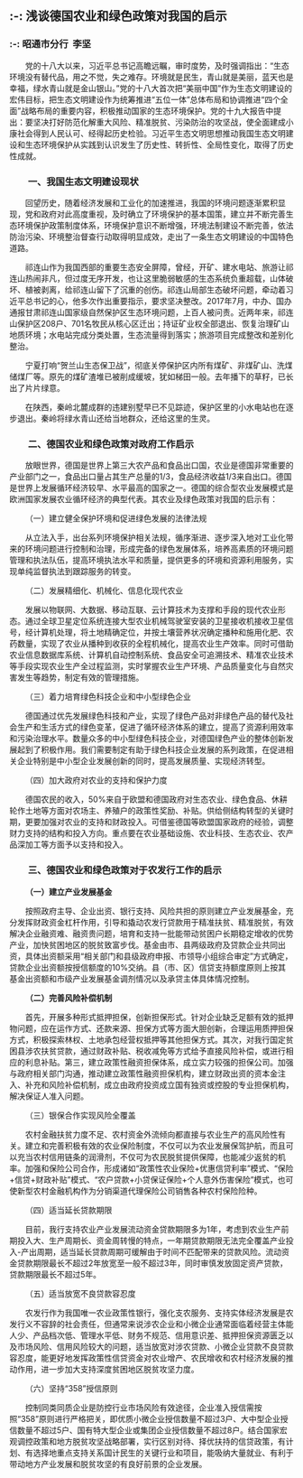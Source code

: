 ## :-: **浅谈德国农业和绿色政策对我国的启示**
### :-: 昭通市分行  李坚
&ensp;&ensp;&ensp;&ensp;党的十八大以来，习近平总书记高瞻远瞩，审时度势，及时强调指出：“生态环境没有替代品，用之不觉，失之难存。环境就是民生，青山就是美丽，蓝天也是幸福，绿水青山就是金山银山。”党的十八大首次把“美丽中国”作为生态文明建设的宏伟目标，把生态文明建设作为统筹推进“五位一体”总体布局和协调推进“四个全面”战略布局的重要内容，积极推动国家的生态环境保护。党的十九大报告中提出：要坚决打好防范化解重大风险、精准脱贫、污染防治的攻坚战，使全面建成小康社会得到人民认可、经得起历史检验。习近平生态文明思想推动我国生态文明建设和生态环境保护从实践到认识发生了历史性、转折性、全局性变化，取得了历史性成就。

### &ensp;&ensp;&ensp;&ensp;一、我国生态文明建设现状

&ensp;&ensp;&ensp;&ensp;回望历史，随着经济发展和工业化的加速推进，我国的环境问题逐渐累积显现，党和政府对此高度重视，及时确立了环境保护的基本国策，建立并不断完善生态环境保护政策制度体系，环境保护意识不断增强，环境法制建设不断完善，依法防治污染、环境整治督查行动取得明显成效，走出了一条生态文明建设的中国特色道路。

&ensp;&ensp;&ensp;&ensp;祁连山作为我国西部的重要生态安全屏障，曾经，开矿、建水电站、旅游让祁连山热闹非凡，但过度无序开发，也让这里脆弱敏感的生态系统负重超载，山体破坏、植被剥离，给祁连山留下了沉重的创伤。祁连山局部生态破坏问题，牵动着习近平总书记的心，他多次作出重要指示，要求坚决整改。2017年7月，中办、国办通报甘肃祁连山国家级自然保护区生态环境问题，上百人被问责。近两年来，祁连山保护区208户、701名牧民从核心区迁出；持证矿业权全部退出、恢复治理矿山地质环境；水电站完成分类处置，生态流量得到落实；旅游项目完成整改和差别化整治。

&ensp;&ensp;&ensp;&ensp;宁夏打响“贺兰山生态保卫战”，彻底关停保护区内所有煤矿、非煤矿山、洗煤储煤厂等。原先的煤矿渣堆已被削成缓坡，犹如梯田一般。去年播下的草籽，已长出了片片绿意。

&ensp;&ensp;&ensp;&ensp;在陕西，秦岭北麓成群的违建别墅早已不见踪迹，保护区里的小水电站也在逐步退出。秦岭将绿水青山还给当地群众，还给这里的生灵。

### &ensp;&ensp;&ensp;&ensp;二、德国农业和绿色政策对政府工作启示

&ensp;&ensp;&ensp;&ensp;放眼世界，德国是世界上第三大农产品和食品出口国，农业是德国非常重要的产业部门之一，食品出口量占其生产总量的1/3，食品经济收益1/3来自出口。德国是世界上发展循环经济较早、水平最高的国家之一。德国的综合型农业发展模式是欧洲国家发展农业循环经济的典型代表。其农业及绿色政策对我国的启示有：

&ensp;&ensp;&ensp;&ensp;（一）建立健全保护环境和促进绿色发展的法律法规

&ensp;&ensp;&ensp;&ensp;从立法入手，出台系列环境保护相关法规，循序渐进、逐步深入地对工业化带来的环境问题进行控制和治理，形成完备的绿色发展体系，培养高素质的环境问题管理和执法队伍，提高环境执法水平和质量，提供更多的环境和资源利用服务，实现单纯监督执法到跟踪服务的转变。

&ensp;&ensp;&ensp;&ensp;（二）发展精细化、机械化、信息化现代农业

&ensp;&ensp;&ensp;&ensp;发展以物联网、大数据、移动互联、云计算技术为支撑和手段的现代农业形态。通过全球卫星定位系统连接大型农业机械驾驶室安装的卫星接收机接收卫星信号，经计算机处理，将土地精确定位，并按土壤营养状况确定播种和施用化肥、农药数量，实现了农业从播种到收获的全程机械化，提高农业生产效率。同时可借助农业信息数据库系统、计算机自动控制系统、食品安全可追溯技术、精准农业技术等手段实现农业生产全过程监测，实时掌握农业生产环境、产品质量变化与自然灾害发生等趋势，制定有效的管理措施。

&ensp;&ensp;&ensp;&ensp;（三）着力培育绿色科技企业和中小型绿色企业

&ensp;&ensp;&ensp;&ensp;德国通过优先发展绿色科技和产业，实现了绿色产品对非绿色产品的替代及社会生产和生活方式的绿色变革，促进了循环经济体系的建立，提高了资源利用效率和污染治理水平。数量众多的中小型绿色科技企业，对德国绿色产业的整体创新发展起到了积极作用。我们需要制定有助于绿色科技企业发展的系列政策，在促进相关企业特别是中小型企业发展创新的同时，提高发展质量、实现经济转型。

&ensp;&ensp;&ensp;&ensp;（四）加大政府对农业的支持和保护力度

&ensp;&ensp;&ensp;&ensp;德国农民的收入，50%来自于欧盟和德国政府对生态农业、绿色食品、休耕轮作土地等方面对农场主、养殖户的政策性奖励、补贴。供给侧结构转型的关键时期，更要加强对农业的支持和财政投入。可借鉴德国等欧盟国家政府的经验，调整财力支持的结构和投入方向。重点要在农业基础设施、农业科技、生态农业、农产品深加工等方面予以支持和投入。

### &ensp;&ensp;&ensp;&ensp;三、德国农业和绿色政策对于农发行工作的启示

<b>&ensp;&ensp;&ensp;&ensp;（一）建立产业发展基金</b>

&ensp;&ensp;&ensp;&ensp;按照政府主导、企业出资、银行支持、风险共担的原则建立产业发展基金，充分发挥财政资金杠杆作用，引导和撬动农发行贷款用于精准扶贫、精准脱贫，有效解决企业融资难、融资贵问题，培育和支持一批能带动贫困户长期稳定增收的优势产业，加快贫困地区的脱贫致富步伐。基金由市、县两级政府及贷款企业共同出资，具体出资额采用“相关部门和县级政府申报、市领导小组综合审定”方式确定，贷款企业出资额按授信额度的10%交纳。县（市、区）信贷支持额度原则上按其基金出资额和市级产业发展基金调剂情况以及承贷主体具体情况控制。

<b>&ensp;&ensp;&ensp;&ensp;（二）完善风险补偿机制</b>

&ensp;&ensp;&ensp;&ensp;首先，开展多种形式抵押担保，创新担保形式。针对企业缺乏足额有效的抵押物问题，应在运作方式、还款来源、担保方式等方面大胆创新，合理运用质押担保方式，积极探索林权、土地承包经营权抵押等其他担保方式。其次，对我行国定贫困县涉农扶贫贷款，通过财政补贴、税收减免等方式给予直接风险补偿，或进行相应的利息补贴。第三，建立政策性融资担保体系，成立实力较强的担保公司。加强与政府相关部门沟通，推动建立政策性融资担保机构，建立财政出资的资本金注入、补充和风险补偿机制，成立由政府投资成立国有独资或控股的专业担保机构，解决保证人准入问题。

&ensp;&ensp;&ensp;&ensp;（三）银保合作实现风险全覆盖

&ensp;&ensp;&ensp;&ensp;农村金融扶贫力度不足、农村资金外流倾向都直接与农业生产的高风险性有关。建立和完善积极有效的农业保险制度，不仅可以为农业发展保驾护航，而且可以充当农村信用链条的润滑剂，不仅可为农民脱贫提供保障，也能减少返贫的机率。加强和保险公司合作，形成诸如“政策性农业保险+优惠信贷利率”模式、“保险+信贷+财政补贴”模式、“农户贷款+小贷保证保险+个人意外伤害保险”模式，也可使新型农村金融机构作为分销渠道代理保险公司销售各种农村保险险种。

&ensp;&ensp;&ensp;&ensp;（四）适当延长贷款期限

&ensp;&ensp;&ensp;&ensp;目前，我行支持农业产业发展流动资金贷款期限多为1年，考虑到农业生产前期投入大、生产周期长、资金周转慢的特点，一年期贷款期限无法完全覆盖产业投入-产出周期，适当延长贷款周期可缓解由于时间不匹配带来的贷款风险。流动资金贷款期限最长不超过2年放宽至一般不超过3年，同时审慎发放固定资产贷款，贷款期限最长不超过5年。

&ensp;&ensp;&ensp;&ensp;（五）适当放宽不良贷款容忍度

&ensp;&ensp;&ensp;&ensp;农发行作为我国唯一农业政策性银行，强化支农服务、支持实体经济发展是农发行义不容辞的社会责任，但通常来说涉农企业和小微企业通常面临着经营主体能人少、产品档次低、管理水平低、财务不规范、信用意识差、抵押担保资源匮乏以及市场风险、信用风险较大的问题，适当放宽对涉农贷款、小微企业贷款不良贷款容忍度，能更好地发挥政策性信贷资金对农业增产、农民增收和农村经济发展的推动作用，进一步加大支持深度贫困地区脱贫攻坚力度。

&ensp;&ensp;&ensp;&ensp;（六）坚持“358”授信原则

&ensp;&ensp;&ensp;&ensp;控制同类同质企业是防控行业市场风险有效途径，企业准入授信需按照“358”原则进行严格把关，即优质小微企业授信数量不超过3户、大中型企业授信数量不超过5户、国有特大型企业或集团企业授信数量不超过8户。结合国家宏观调控政策和地方脱贫攻坚战略部署，实行区别对待、择优扶持的信贷政策，有计划、有选择地重点支持关系国计民生的关键行业和项目，能吸纳大量就业、有利于带动地方产业发展和脱贫攻坚的有良好前景的企业发展。

